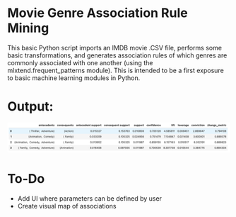 # Movie Genre Association Rule Mining
This basic Python script imports an IMDB movie .CSV file, performs some basic transformations, and generates association rules of which genres are commonly associated with one another (using the mlxtend.frequent_patterns module).  This is intended to be a first exposure to basic machine learning modules in Python.

# Output:
<img width="700" alt="Screenshot 2023-07-16 at 12 18 47 PM" src="output_example.png">

# To-Do
* Add UI where parameters can be defined by user
* Create visual map of associations
